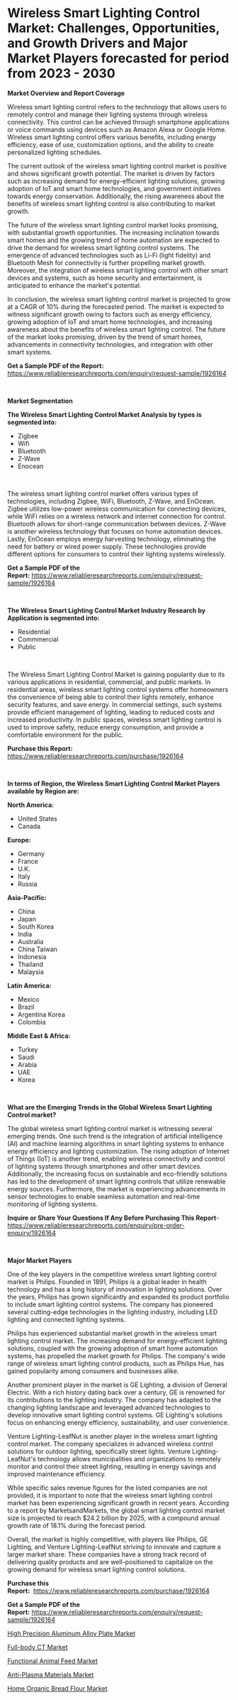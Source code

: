 <p><h1>Wireless Smart Lighting Control Market: Challenges, Opportunities, and Growth Drivers and Major Market Players forecasted for period from 2023 - 2030</h1></p><p><strong>Market Overview and Report Coverage</strong></p>
<p><p>Wireless smart lighting control refers to the technology that allows users to remotely control and manage their lighting systems through wireless connectivity. This control can be achieved through smartphone applications or voice commands using devices such as Amazon Alexa or Google Home. Wireless smart lighting control offers various benefits, including energy efficiency, ease of use, customization options, and the ability to create personalized lighting schedules.</p><p>The current outlook of the wireless smart lighting control market is positive and shows significant growth potential. The market is driven by factors such as increasing demand for energy-efficient lighting solutions, growing adoption of IoT and smart home technologies, and government initiatives towards energy conservation. Additionally, the rising awareness about the benefits of wireless smart lighting control is also contributing to market growth.</p><p>The future of the wireless smart lighting control market looks promising, with substantial growth opportunities. The increasing inclination towards smart homes and the growing trend of home automation are expected to drive the demand for wireless smart lighting control systems. The emergence of advanced technologies such as Li-Fi (light fidelity) and Bluetooth Mesh for connectivity is further propelling market growth. Moreover, the integration of wireless smart lighting control with other smart devices and systems, such as home security and entertainment, is anticipated to enhance the market's potential.</p><p>In conclusion, the wireless smart lighting control market is projected to grow at a CAGR of 10% during the forecasted period. The market is expected to witness significant growth owing to factors such as energy efficiency, growing adoption of IoT and smart home technologies, and increasing awareness about the benefits of wireless smart lighting control. The future of the market looks promising, driven by the trend of smart homes, advancements in connectivity technologies, and integration with other smart systems.</p></p>
<p><strong>Get a Sample PDF of the Report:</strong> <a href="https://www.reliableresearchreports.com/enquiry/request-sample/1926164">https://www.reliableresearchreports.com/enquiry/request-sample/1926164</a></p>
<p>&nbsp;</p>
<p><strong>Market Segmentation</strong></p>
<p><strong>The Wireless Smart Lighting Control Market Analysis by types is segmented into:</strong></p>
<p><ul><li>Zigbee</li><li>Wifi</li><li>Bluetooth</li><li>Z-Wave</li><li>Enocean</li></ul></p>
<p>&nbsp;</p>
<p><p>The wireless smart lighting control market offers various types of technologies, including Zigbee, WiFi, Bluetooth, Z-Wave, and EnOcean. Zigbee utilizes low-power wireless communication for connecting devices, while WiFi relies on a wireless network and internet connection for control. Bluetooth allows for short-range communication between devices. Z-Wave is another wireless technology that focuses on home automation devices. Lastly, EnOcean employs energy harvesting technology, eliminating the need for battery or wired power supply. These technologies provide different options for consumers to control their lighting systems wirelessly.</p></p>
<p><strong>Get a Sample PDF of the Report:</strong>&nbsp;<a href="https://www.reliableresearchreports.com/enquiry/request-sample/1926164">https://www.reliableresearchreports.com/enquiry/request-sample/1926164</a></p>
<p>&nbsp;</p>
<p><strong>The Wireless Smart Lighting Control Market Industry Research by Application is segmented into:</strong></p>
<p><ul><li>Residential</li><li>Commmercial</li><li>Public</li></ul></p>
<p>&nbsp;</p>
<p><p>The Wireless Smart Lighting Control Market is gaining popularity due to its various applications in residential, commercial, and public markets. In residential areas, wireless smart lighting control systems offer homeowners the convenience of being able to control their lights remotely, enhance security features, and save energy. In commercial settings, such systems provide efficient management of lighting, leading to reduced costs and increased productivity. In public spaces, wireless smart lighting control is used to improve safety, reduce energy consumption, and provide a comfortable environment for the public.</p></p>
<p><strong>Purchase this Report:</strong>&nbsp; <a href="https://www.reliableresearchreports.com/purchase/1926164">https://www.reliableresearchreports.com/purchase/1926164</a></p>
<p>&nbsp;</p>
<p><strong>In terms of Region, the Wireless Smart Lighting Control Market Players available by Region are:</strong></p>
<p>
    <p> <strong> North America: </strong>
        <ul>
            <li>United States</li>
            <li>Canada</li>
        </ul>
        </p> 
    <p> <strong> Europe: </strong>
        <ul>
            <li>Germany</li>
            <li>France</li>
            <li>U.K.</li>
            <li>Italy</li>
            <li>Russia</li>
        </ul>
        </p> 
    <p> <strong> Asia-Pacific: </strong>
        <ul>
            <li>China</li>
            <li>Japan</li>
            <li>South Korea</li>
            <li>India</li>
            <li>Australia</li>
            <li>China Taiwan</li>
            <li>Indonesia</li>
            <li>Thailand</li>
            <li>Malaysia</li>
        </ul>
        </p> 
    <p> <strong> Latin America: </strong>
        <ul>
            <li>Mexico</li>
            <li>Brazil</li>
            <li>Argentina Korea</li>
            <li>Colombia</li>
        </ul>
        </p> 
    <p> <strong> Middle East & Africa: </strong>
        <ul>
            <li>Turkey</li>
            <li>Saudi</li>
            <li>Arabia</li>
            <li>UAE</li>
            <li>Korea</li>
        </ul>
    </p>
    </p>
<p>&nbsp;</p>
<p><strong>What are the Emerging Trends in the Global Wireless Smart Lighting Control market?</strong></p>
<p><p>The global wireless smart lighting control market is witnessing several emerging trends. One such trend is the integration of artificial intelligence (AI) and machine learning algorithms in smart lighting systems to enhance energy efficiency and lighting customization. The rising adoption of Internet of Things (IoT) is another trend, enabling wireless connectivity and control of lighting systems through smartphones and other smart devices. Additionally, the increasing focus on sustainable and eco-friendly solutions has led to the development of smart lighting controls that utilize renewable energy sources. Furthermore, the market is experiencing advancements in sensor technologies to enable seamless automation and real-time monitoring of lighting systems.</p></p>
<p><strong>Inquire or Share Your Questions If Any Before Purchasing This Report</strong>- <a href="https://www.reliableresearchreports.com/enquiry/pre-order-enquiry/1926164">https://www.reliableresearchreports.com/enquiry/pre-order-enquiry/1926164</a></p>
<p>&nbsp;</p>
<p><strong>Major Market Players</strong></p>
<p><p>One of the key players in the competitive wireless smart lighting control market is Philips. Founded in 1891, Philips is a global leader in health technology and has a long history of innovation in lighting solutions. Over the years, Philips has grown significantly and expanded its product portfolio to include smart lighting control systems. The company has pioneered several cutting-edge technologies in the lighting industry, including LED lighting and connected lighting systems.</p><p>Philips has experienced substantial market growth in the wireless smart lighting control market. The increasing demand for energy-efficient lighting solutions, coupled with the growing adoption of smart home automation systems, has propelled the market growth for Philips. The company's wide range of wireless smart lighting control products, such as Philips Hue, has gained popularity among consumers and businesses alike.</p><p>Another prominent player in the market is GE Lighting, a division of General Electric. With a rich history dating back over a century, GE is renowned for its contributions to the lighting industry. The company has adapted to the changing lighting landscape and leveraged advanced technologies to develop innovative smart lighting control systems. GE Lighting's solutions focus on enhancing energy efficiency, sustainability, and user convenience.</p><p>Venture Lighting-LeafNut is another player in the wireless smart lighting control market. The company specializes in advanced wireless control solutions for outdoor lighting, specifically street lights. Venture Lighting-LeafNut's technology allows municipalities and organizations to remotely monitor and control their street lighting, resulting in energy savings and improved maintenance efficiency.</p><p>While specific sales revenue figures for the listed companies are not provided, it is important to note that the wireless smart lighting control market has been experiencing significant growth in recent years. According to a report by MarketsandMarkets, the global smart lighting control market size is projected to reach $24.2 billion by 2025, with a compound annual growth rate of 18.1% during the forecast period.</p><p>Overall, the market is highly competitive, with players like Philips, GE Lighting, and Venture Lighting-LeafNut striving to innovate and capture a larger market share. These companies have a strong track record of delivering quality products and are well-positioned to capitalize on the growing demand for wireless smart lighting control solutions.</p></p>
<p><strong>Purchase this Report:</strong>&nbsp;&nbsp;<a href="https://www.reliableresearchreports.com/purchase/1926164">https://www.reliableresearchreports.com/purchase/1926164</a></p>
<p></p>
<p><strong>Get a Sample PDF of the Report:</strong>&nbsp;<a href="https://www.reliableresearchreports.com/enquiry/request-sample/1926164">https://www.reliableresearchreports.com/enquiry/request-sample/1926164</a></p>
<p><p><a href="https://medium.com/@mskylatoy/high-precision-aluminum-alloy-plate-market-focuses-on-market-share-size-and-projected-forecast-6d43914c86d1">High Precision Aluminum Alloy Plate Market</a></p><p><a href="https://github.com/RoccoManning/Market-Research-Report-List-2/blob/main/full-body-ct-market.md">Full-body CT Market</a></p><p><a href="https://medium.com/@jackyhammes/functional-animal-feed-market-the-key-to-successful-business-strategy-forecast-till-2030-ee3a1a27f8d6">Functional Animal Feed Market</a></p><p><a href="https://medium.com/@darbyledner/anti-plasma-materials-nbsp-market-focuses-on-market-share-size-and-projected-forecast-till-2030-01cfdd2ca6e4">Anti-Plasma Materials Market</a></p><p><a href="https://medium.com/@malliekozey2023/home-organic-bread-flour-market-size-and-market-trends-complete-industry-overview-2023-to-2030-0d18cf930c80">Home Organic Bread Flour Market</a></p></p>
